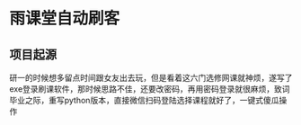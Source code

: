 # 雨课堂自动刷客
## 项目起源
研一的时候想多留点时间跟女友出去玩，但是看着这六门选修网课就神烦，遂写了exe登录刷课软件，那时候思路不佳，还要改密码，再用密码登录就很麻烦，致词毕业之际，重写python版本，直接微信扫码登陆选择课程就好了，一键式傻瓜操作
